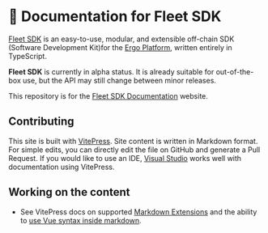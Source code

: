 # 📄 Documentation for Fleet SDK

[Fleet SDK](https://github.com/fleet-sdk/fleet) is an easy-to-use, modular, and extensible off-chain SDK (Software Development Kit)for the [Ergo Platform](https://ergoplatform.org/en/), written entirely in TypeScript.

**Fleet SDK** is currently in alpha status. It is already suitable for out-of-the-box use, but the API may still change between minor releases.

This repository is for the [Fleet SDK Documentation](https://fleet-sdk.github.io/docs/) website.

## Contributing

This site is built with [VitePress](https://github.com/vuejs/vitepress). Site content is written in Markdown format. For simple edits, you can directly edit the file on GitHub and generate a Pull Request. If you would like to use an IDE, [Visual Studio](https://visualstudio.microsoft.com/) works well with documentation using VitePress.

## Working on the content

- See VitePress docs on supported [Markdown Extensions](https://vitepress.vuejs.org/guide/markdown.html) and the ability to [use Vue syntax inside markdown](https://vitepress.vuejs.org/guide/using-vue.html).
